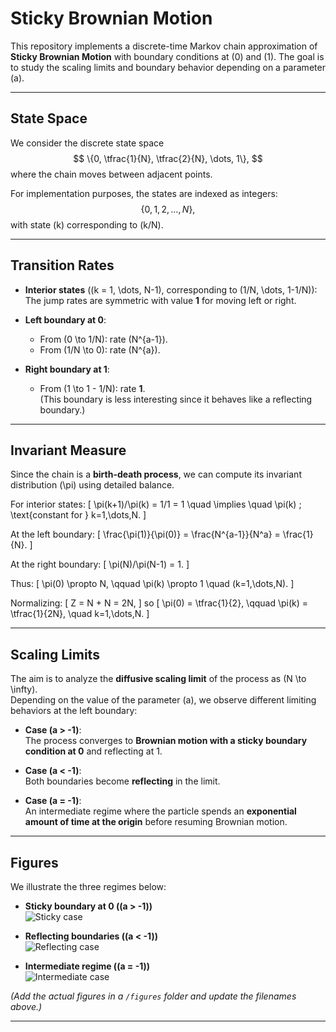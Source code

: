 # Sticky Brownian Motion

This repository implements a discrete-time Markov chain approximation of **Sticky Brownian Motion** with boundary conditions at \(0\) and \(1\). The goal is to study the scaling limits and boundary behavior depending on a parameter \(a\).

---

## State Space

We consider the discrete state space
$$
\{0, \tfrac{1}{N}, \tfrac{2}{N}, \dots, 1\},
$$
where the chain moves between adjacent points.

For implementation purposes, the states are indexed as integers:
$$
\{0, 1, 2, \dots, N\},
$$
with state \(k\) corresponding to \(k/N\).

---

## Transition Rates

- **Interior states** (\(k = 1, \dots, N-1\), corresponding to \(1/N, \dots, 1-1/N\)):  
  The jump rates are symmetric with value **1** for moving left or right.

- **Left boundary at 0**:
  - From \(0 \to 1/N\): rate \(N^{a-1}\).
  - From \(1/N \to 0\): rate \(N^{a}\).

- **Right boundary at 1**:  
  - From \(1 \to 1 - 1/N\): rate **1**.  
  (This boundary is less interesting since it behaves like a reflecting boundary.)

---

## Invariant Measure

Since the chain is a **birth-death process**, we can compute its invariant distribution \(\pi\) using detailed balance.

For interior states:
\[
\pi(k+1)/\pi(k) = 1/1 = 1 \quad \implies \quad \pi(k) \; \text{constant for } k=1,\dots,N.
\]

At the left boundary:
\[
\frac{\pi(1)}{\pi(0)} = \frac{N^{a-1}}{N^a} = \frac{1}{N}.
\]

At the right boundary:
\[
\pi(N)/\pi(N-1) = 1.
\]

Thus:
\[
\pi(0) \propto N, \qquad \pi(k) \propto 1 \quad (k=1,\dots,N).
\]

Normalizing:
\[
Z = N + N = 2N,
\]
so
\[
\pi(0) = \tfrac{1}{2}, \qquad \pi(k) = \tfrac{1}{2N}, \quad k=1,\dots,N.
\]

---

## Scaling Limits

The aim is to analyze the **diffusive scaling limit** of the process as \(N \to \infty\).  
Depending on the value of the parameter \(a\), we observe different limiting behaviors at the left boundary:

- **Case \(a > -1\)**:  
  The process converges to **Brownian motion with a sticky boundary condition at 0** and reflecting at 1.

- **Case \(a < -1\)**:  
  Both boundaries become **reflecting** in the limit.

- **Case \(a = -1\)**:  
  An intermediate regime where the particle spends an **exponential amount of time at the origin** before resuming Brownian motion.

---

## Figures

We illustrate the three regimes below:

- **Sticky boundary at 0 (\(a > -1\))**  
  ![Sticky case](figures/sticky_case.png)

- **Reflecting boundaries (\(a < -1\))**  
  ![Reflecting case](figures/reflecting_case.png)

- **Intermediate regime (\(a = -1\))**  
  ![Intermediate case](figures/intermediate_case.png)

*(Add the actual figures in a `/figures` folder and update the filenames above.)*

---
